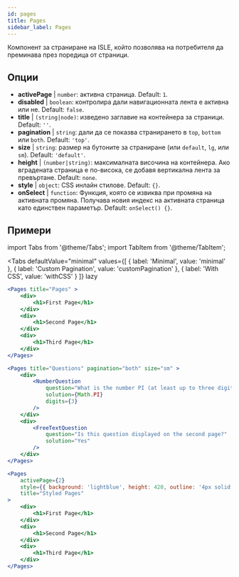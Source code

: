```yaml
---
id: pages 
title: Pages
sidebar_label: Pages
---
```


Компонент за страниране на ISLE, който позволява на потребителя да преминава през поредица от страници.

## Опции

* __activePage__ | `number`: активна страница. Default: `1`.
* __disabled__ | `boolean`: контролира дали навигационната лента е активна или не. Default: `false`.
* __title__ | `(string|node)`: изведено заглавие на контейнера за страници. Default: `''`.
* __pagination__ | `string`: дали да се показва странирането в `top`, `bottom` или `both`. Default: `'top'`.
* __size__ | `string`: размер на бутоните за страниране (или `default`, `lg`, или `sm`). Default: `'default'`.
* __height__ | `(number|string)`: максималната височина на контейнера. Ако вградената страница е по-висока, се добавя вертикална лента за превъртане. Default: `none`.
* __style__ | `object`: CSS инлайн стилове. Default: `{}`.
* __onSelect__ | `function`: Функция, която се извиква при промяна на активната промяна. Получава новия индекс на активната страница като единствен параметър. Default: `onSelect() {}`.


## Примери

import Tabs from '@theme/Tabs';
import TabItem from '@theme/TabItem';

<Tabs
    defaultValue="minimal"
    values={[
        { label: 'Minimal', value: 'minimal' },
        { label: 'Custom Pagination', value: 'customPagination' },
        { label: 'With CSS', value: 'withCSS' }
    ]}
    lazy
>

<TabItem value="minimal">

```jsx live
<Pages title="Pages" >
    <div>
        <h1>First Page</h1>
    </div>
    <div>
        <h1>Second Page</h1>
    </div>
    <div>
        <h1>Third Page</h1>
    </div>
</Pages>
```

</TabItem>

<TabItem value="customPagination" >

```jsx live
<Pages title="Questions" pagination="both" size="sm" >
    <div>
        <NumberQuestion
            question="What is the number PI (at least up to three digits after the decimal point)?"
            solution={Math.PI}
            digits={3}
        />
    </div>
    <div>
        <FreeTextQuestion 
            question="Is this question displayed on the second page?"
            solution="Yes" 
        />
    </div>
</Pages>
```
</TabItem>

<TabItem value="withCSS">

```jsx live
<Pages 
    activePage={2}
    style={{ background: 'lightblue', height: 420, outline: '4px solid black' }} 
    title="Styled Pages"
>
    <div>
        <h1>First Page</h1>
    </div>
    <div>
        <h1>Second Page</h1>
    </div>
    <div>
        <h1>Third Page</h1>
    </div>
</Pages>
```

</TabItem>

</Tabs>

